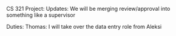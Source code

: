 CS 321 Project:
Updates:
	We will be merging review/approval into something like a supervisor

Duties:
	Thomas: I will take over the data entry role from Aleksi
